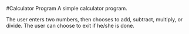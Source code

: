 #Calculator Program
A simple calculator program.

The user enters two numbers, then chooses to add, subtract, multiply, or divide.
The user can choose to exit if he/she is done.

